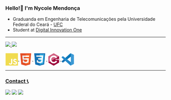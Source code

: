 ### Hello!👋 I'm Nycole Mendonça
* Graduanda em Engenharia de Telecomunicações pela Universidade Federal do Ceará - [UFC](https://www.ufc.br/)
* Student at [Digital Innovation One](https://digitalinnovation.one/)
---
<div>
  <a href="https://github.com/nycolemendonca">
  <img height="150em" src="https://github-readme-stats.vercel.app/api?username=nycolemendonca&show_icons=true&theme=dracula&include_all_commits=true&count_private=true"/>
  <img height="150em" src="https://github-readme-stats.vercel.app/api/top-langs/?username=nycolemendonca&layout=compact&langs_count=7&theme=dracula"/>
</div>
<div style="display: inline_block"><br>
  <img align="center" alt="javascript" padding="10px" height="40" width="40" src="https://raw.githubusercontent.com/devicons/devicon/master/icons/javascript/javascript-plain.svg">
  <img align="center" alt="html5" padding="10px" height="40" width="40" src="https://raw.githubusercontent.com/devicons/devicon/master/icons/html5/html5-original.svg">
  <img align="center" alt="css3" padding="10px" height="40" width="40" src="https://raw.githubusercontent.com/devicons/devicon/master/icons/css3/css3-original.svg">
  <img align="center" alt="cplusplus" padding="10px" height="40" width="40" src="https://raw.githubusercontent.com/devicons/devicon/master/icons/cplusplus/cplusplus-original.svg">
  <img align="center" alt="vscode" padding="10px" height="40" width="40" src="https://raw.githubusercontent.com/devicons/devicon/master/icons/vscode/vscode-original.svg">
</div>
<hr>
<div>
  <h3>Contact 📞</h3>
 <a href = "mailto:nycolemendonca4@gmail.com"><img src="https://img.shields.io/badge/-Gmail-%23333?style=for-the-badge&logo=gmail&logoColor=white" target="_blank"></a>
 <a href="https://www.linkedin.com/in/nycole-mendonça" target="_blank"><img src="https://img.shields.io/badge/-LinkedIn-%230077B5?style=for-the-badge&logo=linkedin&logoColor=white" target="_blank"></a> 
 <a href="https://instagram.com/nycoleeee1" target="_blank"><img src="https://img.shields.io/badge/-Instagram-%23E4405F?style=for-the-badge&logo=instagram&logoColor=white" target="_blank"></a>
</div>
